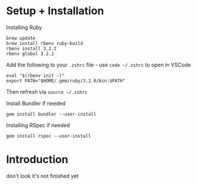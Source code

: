 # Setup + Installation
Installing Ruby
```
brew update
brew install rbenv ruby-build
rbenv install 3.2.2
rbenv global 3.2.2
```

Add the following to your `.zshrc` file - use `code ~/.zshrc` to open in VSCode
```
eval "$(rbenv init -)"
export PATH="$HOME/.gem/ruby/3.2.0/bin:$PATH"
```
Then refresh via `source ~/.zshrc`

Install Bundler if needed
```
gem install bundler --user-install
```

Installing RSpec if needed
```
gem install rspec --user-install
```

# Introduction
don't look it's not finished yet